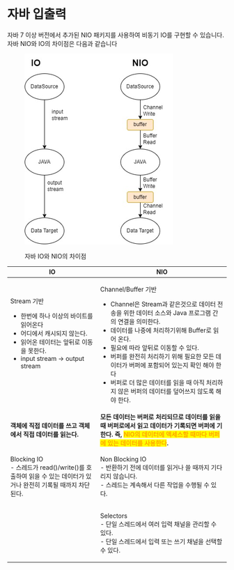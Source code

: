 # 자바 입출력

자바 7 이상 버전에서 추가된 NIO 패키지를 사용하여 비동기 IO를 구현할 수 있습니다. 자바 NIO와 IO의 차이점은 다음과 같습니다

<figure><img src="../../../.gitbook/assets/자바nio (2).jpg" alt=""><figcaption><p>자바 IO와 NIO의 차이점 </p></figcaption></figure>

| IO                                                                                                                                                                 | NIO                                                                                                                                                                                                                                                                                                     |
| ------------------------------------------------------------------------------------------------------------------------------------------------------------------ | ------------------------------------------------------------------------------------------------------------------------------------------------------------------------------------------------------------------------------------------------------------------------------------------------------- |
| <p>Stream 기반</p><ul><li>한번에  하나 이상의 바이트를 읽어온다</li><li>어디에서 캐시되지 않는다.</li><li>읽어온 테이터는 앞뒤로 이동을 못한다.</li><li>input stream -> output stream<br><br><br><br></li></ul> | <p>Channel/Buffer 기반</p><ul><li>Channel은 Stream과 같은것으로 데이터 전송을 위한 데이터 소스와 Java 프로그램 간의 연결을 의미한다.</li><li>데이터를 나중에 처리하기위해 Buffer로 읽어 온다.</li><li>필요에 따라 앞뒤로 이동할 수 있다.</li><li>버퍼를 완전히 처리하기 위해 필요한 모든 데이터가 버퍼에 포함되어 있는지 확인 해야 한다</li><li>버퍼로 더 많은 데이터를 읽을 때 아직 처리하지 않은 버퍼의 데이터를 덮어쓰지 않도록 해야 한다.</li></ul> |
| <p><strong>객체에 직접 데이터를 쓰고 객체에서 직접 데이터를 읽는다.</strong><br></p>                                                                                                       | **모든 데이터는 버퍼로 처리되므로 데이터를 읽을 때 버퍼로에서 읽고 데이터가 기록되면 버퍼에 기한다.  즉,  **<mark style="color:orange;">**NIO의 데이터에 액세스할 때마다 버퍼에 있는 데이터를 사용한다**</mark>**.**                                                                                                                                                        |
| <p>Blocking IO<br>- 스레드가 read()/write()를 호출하여 읽을 수 있는 데이터가 있거나 완전히 기록될 때까지 차단 된다.<br></p>                                                                          | <p>Non Blocking IO<br>- 반환하기 전에 데이터를 읽거나 쓸 때까지 기다리지 않습니다.<br>- 스레드는 계속해서 다른 작업을 수행될 수 있다.</p>                                                                                                                                                                                                           |
|                                                                                                                                                                    | <p>Selectors<br>- 단일 스레드에서 여러 입력 채널을 관리할 수 있다. <br>- 단일 스레드에서 입력 또는 쓰기 채널을 선택할 수 있다.</p>                                                                                                                                                                                                                |

